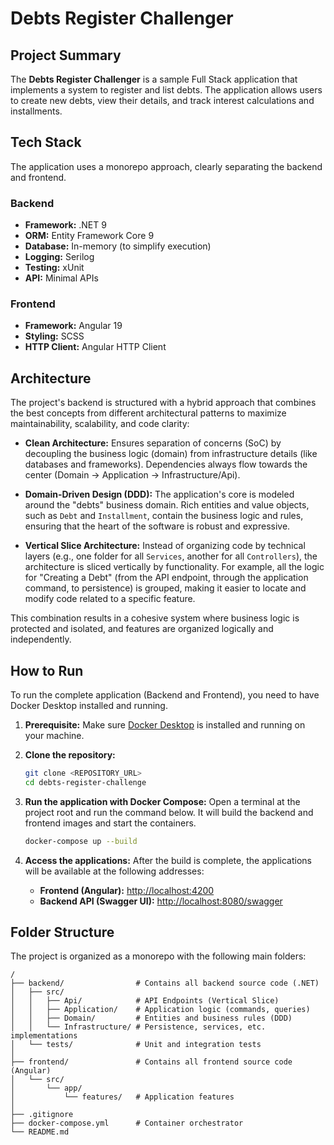 # Debts Register Challenger

## Project Summary

The **Debts Register Challenger** is a sample Full Stack application that implements a system to register and list debts. The application allows users to create new debts, view their details, and track interest calculations and installments.

## Tech Stack

The application uses a monorepo approach, clearly separating the backend and frontend.

### **Backend**

- **Framework:** .NET 9
- **ORM:** Entity Framework Core 9
- **Database:** In-memory (to simplify execution)
- **Logging:** Serilog
- **Testing:** xUnit
- **API:** Minimal APIs

### **Frontend**

- **Framework:** Angular 19
- **Styling:** SCSS
- **HTTP Client:** Angular HTTP Client

## Architecture

The project's backend is structured with a hybrid approach that combines the best concepts from different architectural patterns to maximize maintainability, scalability, and code clarity:

- **Clean Architecture:** Ensures separation of concerns (SoC) by decoupling the business logic (domain) from infrastructure details (like databases and frameworks). Dependencies always flow towards the center (Domain -> Application -> Infrastructure/Api).

- **Domain-Driven Design (DDD):** The application's core is modeled around the "debts" business domain. Rich entities and value objects, such as `Debt` and `Installment`, contain the business logic and rules, ensuring that the heart of the software is robust and expressive.

- **Vertical Slice Architecture:** Instead of organizing code by technical layers (e.g., one folder for all `Services`, another for all `Controllers`), the architecture is sliced vertically by functionality. For example, all the logic for "Creating a Debt" (from the API endpoint, through the application command, to persistence) is grouped, making it easier to locate and modify code related to a specific feature.

This combination results in a cohesive system where business logic is protected and isolated, and features are organized logically and independently.

## How to Run

To run the complete application (Backend and Frontend), you need to have Docker Desktop installed and running.

1.  **Prerequisite:** Make sure [Docker Desktop](https://www.docker.com/products/docker-desktop/) is installed and running on your machine.

2.  **Clone the repository:**
    ```sh
    git clone <REPOSITORY_URL>
    cd debts-register-challenge
    ```

3.  **Run the application with Docker Compose:**
    Open a terminal at the project root and run the command below. It will build the backend and frontend images and start the containers.

    ```sh
    docker-compose up --build
    ```

4.  **Access the applications:**
    After the build is complete, the applications will be available at the following addresses:

    - **Frontend (Angular):** [http://localhost:4200](http://localhost:4200)
    - **Backend API (Swagger UI):** [http://localhost:8080/swagger](http://localhost:8080/swagger)

## Folder Structure

The project is organized as a monorepo with the following main folders:

```
/
├── backend/                # Contains all backend source code (.NET)
│   ├── src/
│   │   ├── Api/            # API Endpoints (Vertical Slice)
│   │   ├── Application/    # Application logic (commands, queries)
│   │   ├── Domain/         # Entities and business rules (DDD)
│   │   └── Infrastructure/ # Persistence, services, etc. implementations
│   └── tests/              # Unit and integration tests
│
├── frontend/               # Contains all frontend source code (Angular)
│   └── src/
│       └── app/
│           └── features/   # Application features
│
├── .gitignore
├── docker-compose.yml      # Container orchestrator
└── README.md
```